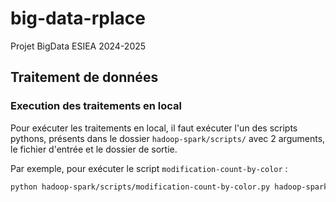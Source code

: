 # big-data-rplace

Projet BigData ESIEA 2024-2025

## Traitement de données

### Execution des traitements en local

Pour exécuter les traitements en local, il faut exécuter l'un des scripts pythons, présents dans le dossier `hadoop-spark/scripts/` avec 2 arguments, le fichier d'entrée et le dossier de sortie.

Par exemple, pour exécuter le script `modification-count-by-color` :

```bash
python hadoop-spark/scripts/modification-count-by-color.py hadoop-spark/input/10k.csv hadoop-spark/output/modification-count-by-color
```
